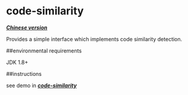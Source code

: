 code-similarity
===============


***[Chinese version](http://www.zhixiangli.com/2014/12/19/代码相似度检测)***


Provides a simple interface which implements code similarity detection.


##environmental requirements

JDK 1.8+


##instructions

see demo in ***[code-similarity](https://github.com/zhixiangli/code-similarity)***